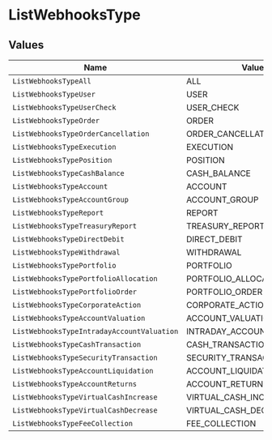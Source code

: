 # ListWebhooksType


## Values

| Name                                       | Value                                      |
| ------------------------------------------ | ------------------------------------------ |
| `ListWebhooksTypeAll`                      | ALL                                        |
| `ListWebhooksTypeUser`                     | USER                                       |
| `ListWebhooksTypeUserCheck`                | USER_CHECK                                 |
| `ListWebhooksTypeOrder`                    | ORDER                                      |
| `ListWebhooksTypeOrderCancellation`        | ORDER_CANCELLATION                         |
| `ListWebhooksTypeExecution`                | EXECUTION                                  |
| `ListWebhooksTypePosition`                 | POSITION                                   |
| `ListWebhooksTypeCashBalance`              | CASH_BALANCE                               |
| `ListWebhooksTypeAccount`                  | ACCOUNT                                    |
| `ListWebhooksTypeAccountGroup`             | ACCOUNT_GROUP                              |
| `ListWebhooksTypeReport`                   | REPORT                                     |
| `ListWebhooksTypeTreasuryReport`           | TREASURY_REPORT                            |
| `ListWebhooksTypeDirectDebit`              | DIRECT_DEBIT                               |
| `ListWebhooksTypeWithdrawal`               | WITHDRAWAL                                 |
| `ListWebhooksTypePortfolio`                | PORTFOLIO                                  |
| `ListWebhooksTypePortfolioAllocation`      | PORTFOLIO_ALLOCATION                       |
| `ListWebhooksTypePortfolioOrder`           | PORTFOLIO_ORDER                            |
| `ListWebhooksTypeCorporateAction`          | CORPORATE_ACTION                           |
| `ListWebhooksTypeAccountValuation`         | ACCOUNT_VALUATION                          |
| `ListWebhooksTypeIntradayAccountValuation` | INTRADAY_ACCOUNT_VALUATION                 |
| `ListWebhooksTypeCashTransaction`          | CASH_TRANSACTION                           |
| `ListWebhooksTypeSecurityTransaction`      | SECURITY_TRANSACTION                       |
| `ListWebhooksTypeAccountLiquidation`       | ACCOUNT_LIQUIDATION                        |
| `ListWebhooksTypeAccountReturns`           | ACCOUNT_RETURNS                            |
| `ListWebhooksTypeVirtualCashIncrease`      | VIRTUAL_CASH_INCREASE                      |
| `ListWebhooksTypeVirtualCashDecrease`      | VIRTUAL_CASH_DECREASE                      |
| `ListWebhooksTypeFeeCollection`            | FEE_COLLECTION                             |